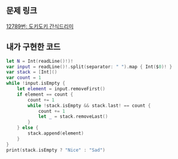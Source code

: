 ## 문제 링크

[12789번: 도키도키 간식드리미](https://www.acmicpc.net/problem/12789)

## 내가 구현한 코드

```swift
let N = Int(readLine()!)!
var input = readLine()!.split(separator: " ").map { Int($0)! }
var stack = [Int]()
var count = 1
while !input.isEmpty {
    let element = input.removeFirst()
    if element == count {
        count += 1
        while !stack.isEmpty && stack.last! == count {
            count += 1
            let _ = stack.removeLast()
        }
    } else {
        stack.append(element)
    }
}
print(stack.isEmpty ? "Nice" : "Sad")
```